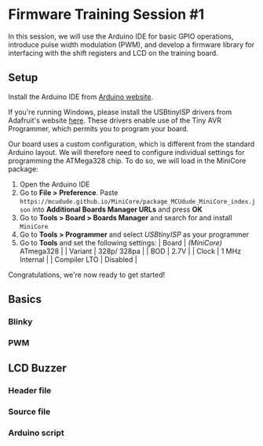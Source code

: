 # Firmware Training Session #1
In this session, we will use the Arduino IDE for basic GPIO operations,
introduce pulse width modulation (PWM), and develop a firmware library for
interfacing with the shift registers and LCD on the training board.

## Setup
Install the Arduino IDE from 
[Arduino website](https://www.arduino.cc/en/Main/Software).

If you're running Windows, please install the USBtinyISP drivers from
Adafruit's website [here](https://learn.adafruit.com/usbtinyisp/drivers). These
drivers enable use of the Tiny AVR Programmer, which permits you to program your
board.

Our board uses a custom configuration, which is different from the standard
Arduino layout. We will therefore need to configure individual settings for
programming the ATMega328 chip. To do so, we will load in the MiniCore package:
1. Open the Arduino IDE
2. Go to **File > Preference**. Paste 
`https://mcudude.github.io/MiniCore/package_MCUdude_MiniCore_index.json` 
into **Additional Boards Manager URLs** and press **OK**
3. Go to **Tools > Board > Boards Manager** and search for and install 
`MiniCore`
4. Go to **Tools > Programmer** and select *USBtinyISP* as your programmer
5. Go to **Tools** and set the following settings:
| Board | *(MiniCore)* ATmega328 |
| Variant | 328p/ 328pa |
| BOD | 2.7V |
| Clock | 1 MHz Internal |
| Compiler LTO | Disabled |

Congratulations, we're now ready to get started!

## Basics

### Blinky
### PWM

## LCD Buzzer

### Header file
### Source file
### Arduino script
